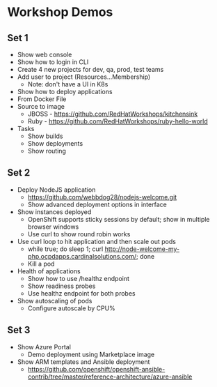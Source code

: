 # Workshop Demos

## Set 1
* Show web console
* Show how to login in CLI
* Create 4 new projects for dev, qa, prod, test teams
* Add user to project (Resources…Membership)
	* Note: don't have a UI in K8s
* Show how to deploy applications
* From Docker File
* Source to image
	* JBOSS - https://github.com/RedHatWorkshops/kitchensink
	* Ruby - https://github.com/RedHatWorkshops/ruby-hello-world
* Tasks
	* Show builds
	* Show deployments
	* Show routing

## Set 2
* Deploy NodeJS application
	* https://github.com/webbdog28/nodejs-welcome.git
	* Show advanced deployment options in interface
* Show instances deployed
	* OpenShift supports sticky sessions by default; show in multiple browser windows
	* Use curl to show round robin works
* Use curl loop to hit application and then scale out pods
	* while true; do sleep 1; curl http://node-welcome-my-php.ocpdapps.cardinalsolutions.com/; done
	* Kill a pod
* Health of applications
	* Show how to use /healthz endpoint
	* Show readiness probes
	* Use healthz endpoint for both probes
* Show autoscaling of pods
	* Configure autoscale by CPU%

## Set 3
* Show Azure Portal
	* Demo deployment using Marketplace image
* Show ARM templates and Ansible deployment
	* https://github.com/openshift/openshift-ansible-contrib/tree/master/reference-architecture/azure-ansible
